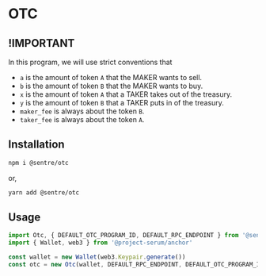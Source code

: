 # OTC

## !IMPORTANT

In this program, we will use strict conventions that

- `a` is the amount of token `A` that the MAKER wants to sell.
- `b` is the amount of token `B` that the MAKER wants to buy.
- `x` is the amount of token `A` that a TAKER takes out of the treasury.
- `y` is the amount of token `B` that a TAKER puts in of the treasury.
- `maker_fee` is always about the token `B`.
- `taker_fee` is always about the token `A`.

## Installation

```bash
npm i @sentre/otc
```

or,

```bash
yarn add @sentre/otc
```

## Usage

```js
import Otc, { DEFAULT_OTC_PROGRAM_ID, DEFAULT_RPC_ENDPOINT } from '@sentre/otc'
import { Wallet, web3 } from '@project-serum/anchor'

const wallet = new Wallet(web3.Keypair.generate())
const otc = new Otc(wallet, DEFAULT_RPC_ENDPOINT, DEFAULT_OTC_PROGRAM_ID)
```
